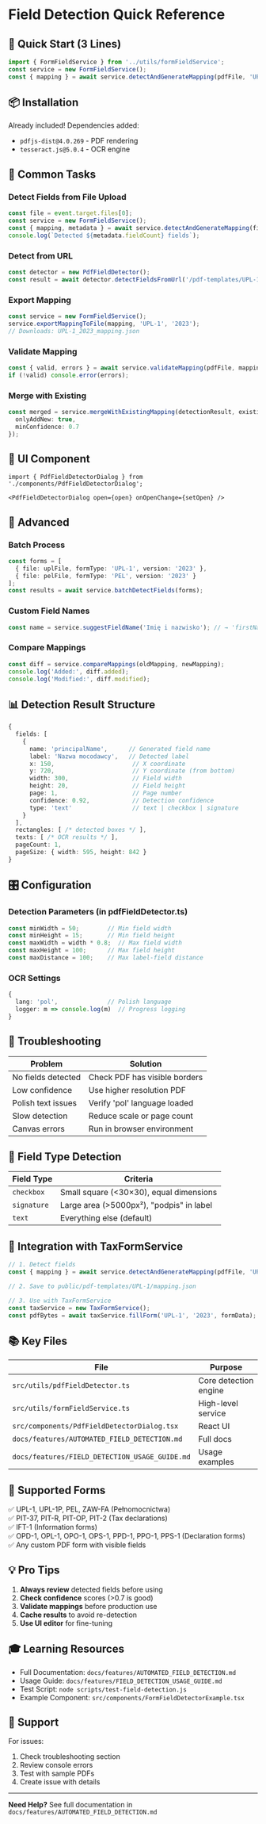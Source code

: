 # Field Detection Quick Reference

## 🚀 Quick Start (3 Lines)

```typescript
import { FormFieldService } from '../utils/formFieldService';
const service = new FormFieldService();
const { mapping } = await service.detectAndGenerateMapping(pdfFile, 'UPL-1', '2023');
```

## 📦 Installation

Already included! Dependencies added:
- `pdfjs-dist@4.0.269` - PDF rendering
- `tesseract.js@5.0.4` - OCR engine

## 🎯 Common Tasks

### Detect Fields from File Upload

```typescript
const file = event.target.files[0];
const service = new FormFieldService();
const { mapping, metadata } = await service.detectAndGenerateMapping(file, 'UPL-1', '2023');
console.log(`Detected ${metadata.fieldCount} fields`);
```

### Detect from URL

```typescript
const detector = new PdfFieldDetector();
const result = await detector.detectFieldsFromUrl('/pdf-templates/UPL-1/2023/UPL-1_2023.pdf');
```

### Export Mapping

```typescript
const service = new FormFieldService();
service.exportMappingToFile(mapping, 'UPL-1', '2023');
// Downloads: UPL-1_2023_mapping.json
```

### Validate Mapping

```typescript
const { valid, errors } = await service.validateMapping(pdfFile, mapping);
if (!valid) console.error(errors);
```

### Merge with Existing

```typescript
const merged = service.mergeWithExistingMapping(detectionResult, existingMapping, {
  onlyAddNew: true,
  minConfidence: 0.7
});
```

## 🎨 UI Component

```tsx
import { PdfFieldDetectorDialog } from './components/PdfFieldDetectorDialog';

<PdfFieldDetectorDialog open={open} onOpenChange={setOpen} />
```

## 🔧 Advanced

### Batch Process

```typescript
const forms = [
  { file: uplFile, formType: 'UPL-1', version: '2023' },
  { file: pelFile, formType: 'PEL', version: '2023' }
];
const results = await service.batchDetectFields(forms);
```

### Custom Field Names

```typescript
const name = service.suggestFieldName('Imię i nazwisko'); // → 'firstName'
```

### Compare Mappings

```typescript
const diff = service.compareMappings(oldMapping, newMapping);
console.log('Added:', diff.added);
console.log('Modified:', diff.modified);
```

## 📊 Detection Result Structure

```typescript
{
  fields: [
    {
      name: 'principalName',      // Generated field name
      label: 'Nazwa mocodawcy',   // Detected label
      x: 150,                      // X coordinate
      y: 720,                      // Y coordinate (from bottom)
      width: 300,                  // Field width
      height: 20,                  // Field height
      page: 1,                     // Page number
      confidence: 0.92,            // Detection confidence
      type: 'text'                 // text | checkbox | signature
    }
  ],
  rectangles: [ /* detected boxes */ ],
  texts: [ /* OCR results */ ],
  pageCount: 1,
  pageSize: { width: 595, height: 842 }
}
```

## 🎛️ Configuration

### Detection Parameters (in pdfFieldDetector.ts)

```typescript
const minWidth = 50;        // Min field width
const minHeight = 15;       // Min field height
const maxWidth = width * 0.8;  // Max field width
const maxHeight = 100;      // Max field height
const maxDistance = 100;    // Max label-field distance
```

### OCR Settings

```typescript
{
  lang: 'pol',              // Polish language
  logger: m => console.log(m)  // Progress logging
}
```

## 🐛 Troubleshooting

| Problem | Solution |
|---------|----------|
| No fields detected | Check PDF has visible borders |
| Low confidence | Use higher resolution PDF |
| Polish text issues | Verify 'pol' language loaded |
| Slow detection | Reduce scale or page count |
| Canvas errors | Run in browser environment |

## 📝 Field Type Detection

| Field Type | Criteria |
|------------|----------|
| `checkbox` | Small square (<30×30), equal dimensions |
| `signature` | Large area (>5000px²), "podpis" in label |
| `text` | Everything else (default) |

## 🔗 Integration with TaxFormService

```typescript
// 1. Detect fields
const { mapping } = await service.detectAndGenerateMapping(pdfFile, 'UPL-1', '2023');

// 2. Save to public/pdf-templates/UPL-1/mapping.json

// 3. Use with TaxFormService
const taxService = new TaxFormService();
const pdfBytes = await taxService.fillForm('UPL-1', '2023', formData);
```

## 📚 Key Files

| File | Purpose |
|------|---------|
| `src/utils/pdfFieldDetector.ts` | Core detection engine |
| `src/utils/formFieldService.ts` | High-level service |
| `src/components/PdfFieldDetectorDialog.tsx` | React UI |
| `docs/features/AUTOMATED_FIELD_DETECTION.md` | Full docs |
| `docs/features/FIELD_DETECTION_USAGE_GUIDE.md` | Usage examples |

## 🎯 Supported Forms

✅ UPL-1, UPL-1P, PEL, ZAW-FA (Pełnomocnictwa)  
✅ PIT-37, PIT-R, PIT-OP, PIT-2 (Tax declarations)  
✅ IFT-1 (Information forms)  
✅ OPD-1, OPL-1, OPO-1, OPS-1, PPD-1, PPO-1, PPS-1 (Declaration forms)  
✅ Any custom PDF form with visible fields

## 💡 Pro Tips

1. **Always review** detected fields before using
2. **Check confidence** scores (>0.7 is good)
3. **Validate mappings** before production use
4. **Cache results** to avoid re-detection
5. **Use UI editor** for fine-tuning

## 🎓 Learning Resources

- Full Documentation: `docs/features/AUTOMATED_FIELD_DETECTION.md`
- Usage Guide: `docs/features/FIELD_DETECTION_USAGE_GUIDE.md`
- Test Script: `node scripts/test-field-detection.js`
- Example Component: `src/components/FormFieldDetectorExample.tsx`

## 🤝 Support

For issues:
1. Check troubleshooting section
2. Review console errors
3. Test with sample PDFs
4. Create issue with details

---

**Need Help?** See full documentation in `docs/features/AUTOMATED_FIELD_DETECTION.md`
